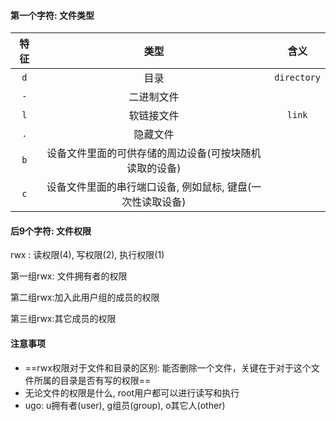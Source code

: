 #### 第一个字符: 文件类型

| 特征 |                            类型                            |    含义     |
| :--: | :--------------------------------------------------------: | :---------: |
| `d`  |                            目录                            | `directory` |
| `-`  |                         二进制文件                         |             |
| `l`  |                         软链接文件                         |   `link`    |
| `.`  |                          隐藏文件                          |             |
| `b`  |   设备文件里面的可供存储的周边设备(可按块随机读取的设备)   |             |
| `c`  | 设备文件里面的串行端口设备, 例如鼠标, 键盘(一次性读取设备) |             |

#### 后9个字符: 文件权限

rwx : 读权限(4), 写权限(2), 执行权限(1)

第一组rwx: 文件拥有者的权限

第二组rwx:加入此用户组的成员的权限

第三组rwx:其它成员的权限

#### 注意事项

+ ==rwx权限对于文件和目录的区别: 能否删除一个文件，关键在于对于这个文件所属的目录是否有写的权限==
+ 无论文件的权限是什么, root用户都可以进行读写和执行
+ ugo: u拥有者(user), g组员(group), o其它人(other)